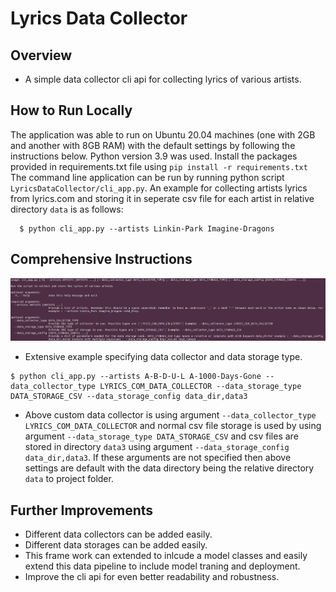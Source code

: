 # Lyrics Data Collector

## Overview

- A simple data collector cli api for collecting lyrics of various artists.

 
## How to Run Locally
The application was able to run on Ubuntu 20.04 machines (one with 2GB and another with 8GB RAM) with the default settings by following the instructions below. Python version 3.9 was used. Install the packages provided in requirements.txt file using `pip install -r requirements.txt`
The command line application can be run by running python script `LyricsDataCollector/cli_app.py`.
An example for collecting artists lyrics from lyrics.com and storing it in seperate csv file for each artist in relative directory `data` is as follows:
```
  $ python cli_app.py --artists Linkin-Park Imagine-Dragons
```

## Comprehensive Instructions

![title](Instructions.png)

- Extensive example specifying data collector and data storage type.
```
$ python cli_app.py --artists A-B-D-U-L A-1000-Days-Gone --data_collector_type LYRICS_COM_DATA_COLLECTOR --data_storage_type DATA_STORAGE_CSV --data_storage_config data_dir,data3

```
- Above custom data collector is using argument `--data_collector_type LYRICS_COM_DATA_COLLECTOR` and normal csv file storage is used by using argument `--data_storage_type DATA_STORAGE_CSV` and csv files are stored in directory `data3` using argument `--data_storage_config data_dir,data3`. If these arguments are not specified then above settings are default with the data directory being the relative directory `data` to project folder.


## Further Improvements

- Different data collectors can be added easily.
- Different data storages can be added easily.
- This frame work can extended to inlcude a model classes and easily extend this data pipeline to include model traning and deployment.
- Improve the cli api for even better readability and robustness.
